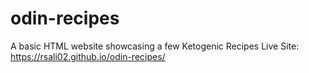 # odin-recipes
A basic HTML website showcasing a few Ketogenic Recipes
Live Site: https://rsali02.github.io/odin-recipes/
